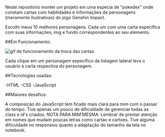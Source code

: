 Neste repositório montei um projeto em uma espécia de "pokedex" onde constam cartas com habilidades e informações de personagens (meramente ilustrativas) do jogo Genshin Impact.

Escolhi meus 10 melhores personagens. Cada um com uma carta específica com suas informações, img e fundo correspondentes ao seu elemento.

##Em Funcionamento:

<img src="tela-projeto.png" alt="gif de funcionamento da troca das cartas">

Cada clique em um personagem específico da listagem lateral leva o usuário a carta respectiva do personagem.

##Tecnologias usadas:

-HTML
-CSS
-JavaScript


##Maiores desafios:

A composição do JavaScript tem ficado mais clara para mim com o passar do tempo. Tive apenas um pouco de dificuldade de gerenciar todas as class e id's criados. NOTA PARA MIM MESMA: Lembrar de prestar atenção em nomes que mudam poucas letras como cartao e cartoes.
Tive alguma dificuldade no responsivo quanto a adaptação do tamanho da tela no notebook.
